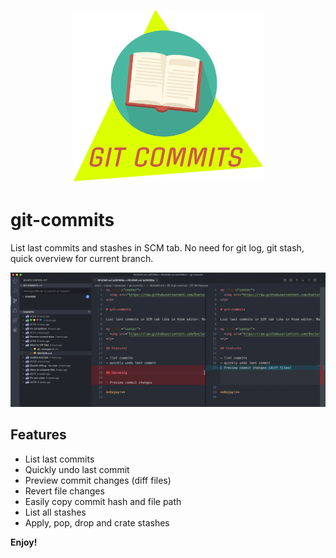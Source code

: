 <p align="center">
  <img src="https://raw.githubusercontent.com/Exelord/git-commits/master/icon.png" alt="logo"/>
</p>

# git-commits

List last commits and stashes in SCM tab. No need for git log, git stash, quick overview for current branch.

<p align="center">
  <img src="https://raw.githubusercontent.com/Exelord/git-commits/master/example.png" alt="example"/>
</p>

## Features

- List last commits
- Quickly undo last commit
- Preview commit changes (diff files)
- Revert file changes
- Easily copy commit hash and file path
- List all stashes
- Apply, pop, drop and crate stashes

**Enjoy!**
